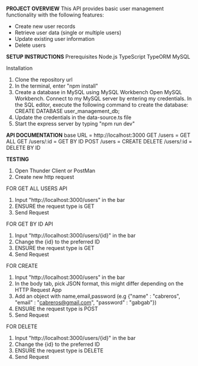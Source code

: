 <b>PROJECT OVERVIEW</b>
This API provides basic user management functionality with the following features:
- Create new user records
- Retrieve user data (single or multiple users)
- Update existing user information
- Delete users

<b>SETUP INSTRUCTIONS</b>
Prerequisites
Node.js
TypeScript 
TypeORM
MySQL

Installation
1. Clone the repository url
2. In the terminal, enter "npm install"
3. Create a database in MySQL using MySQL Workbench
   Open MySQL Workbench.
   Connect to my MySQL server by entering my credentials.
   In the SQL editor, execute the following command to create the database:
    CREATE DATABASE user_management_db;
6. Update the credentials in the data-source.ts file
5. Start the express server by typing "npm run dev"

<b>API DOCUMENTATION</b>
base URL = http://localhost:3000
GET /users        = GET ALL
GET /users/:id    = GET BY ID
POST /users       = CREATE
DELETE /users/:id = DELETE BY ID

<b>TESTING</b>
1. Open Thunder Client or PostMan
2. Create new http request
   
FOR GET ALL USERS API
1. Input "http://localhost:3000/users" in the bar
2. ENSURE the request type is GET
3. Send Request

FOR GET BY ID API
1. Input "http://localhost:3000/users/{id}" in the bar
2. Change the {id} to the preferred ID
3. ENSURE the request type is GET
4. Send Request

FOR CREATE 
1. Input "http://localhost:3000/users" in the bar
2. In the body tab, pick JSON format, this might differ depending on the HTTP Request App
3. Add an object with name,email,password (e.g {"name" : "cabreros", "email" : "cabreros@gmail.com", "password" : "gabgab"})
4. ENSURE the request type is POST
5. Send Request

FOR DELETE 
1. Input "http://localhost:3000/users/{id}" in the bar
2. Change the {id} to the preferred ID
3. ENSURE the request type is DELETE
4. Send Request
